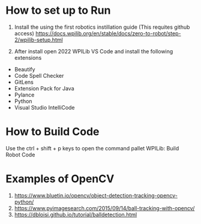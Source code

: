 # How to set up to Run
1. Install the using the first robotics instillation guide (This requites github access)
https://docs.wpilib.org/en/stable/docs/zero-to-robot/step-2/wpilib-setup.html

2. After install open 2022 WPILib VS Code and install the following extensions
- Beautify
- Code Spell Checker
- GitLens
- Extension Pack for Java
- Pylance
- Python
- Visual Studio IntelliCode

# How to Build Code
Use the ctrl + shift + p keys to open the command pallet
WPILib: Build Robot Code

# Examples of OpenCV
1. https://www.bluetin.io/opencv/object-detection-tracking-opencv-python/
2. https://www.pyimagesearch.com/2015/09/14/ball-tracking-with-opencv/
3. https://dbloisi.github.io/tutorial/balldetection.html
